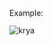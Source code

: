 Example:

![krya](https://github.com/ProWhat/SovereignChess/assets/78951756/d5ea69f1-7c1f-4a60-b323-0471f934524f)
